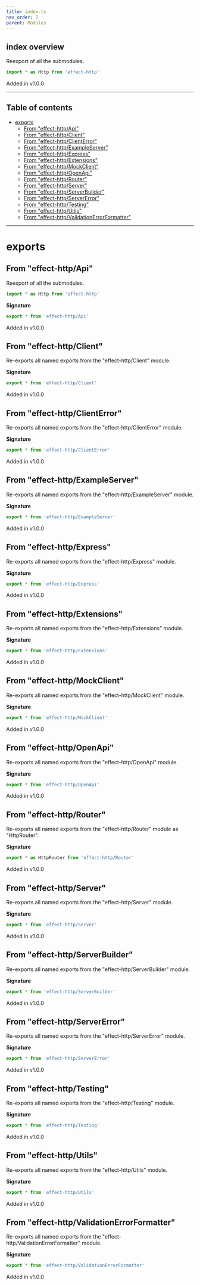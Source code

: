 ```yaml
---
title: index.ts
nav_order: 7
parent: Modules
---
```


## index overview

Reexport of all the submodules.

```ts
import * as Http from 'effect-http'
```

Added in v1.0.0

---

<h2 class="text-delta">Table of contents</h2>

- [exports](#exports)
  - [From "effect-http/Api"](#from-effect-httpapi)
  - [From "effect-http/Client"](#from-effect-httpclient)
  - [From "effect-http/ClientError"](#from-effect-httpclienterror)
  - [From "effect-http/ExampleServer"](#from-effect-httpexampleserver)
  - [From "effect-http/Express"](#from-effect-httpexpress)
  - [From "effect-http/Extensions"](#from-effect-httpextensions)
  - [From "effect-http/MockClient"](#from-effect-httpmockclient)
  - [From "effect-http/OpenApi"](#from-effect-httpopenapi)
  - [From "effect-http/Router"](#from-effect-httprouter)
  - [From "effect-http/Server"](#from-effect-httpserver)
  - [From "effect-http/ServerBuilder"](#from-effect-httpserverbuilder)
  - [From "effect-http/ServerError"](#from-effect-httpservererror)
  - [From "effect-http/Testing"](#from-effect-httptesting)
  - [From "effect-http/Utils"](#from-effect-httputils)
  - [From "effect-http/ValidationErrorFormatter"](#from-effect-httpvalidationerrorformatter)

---

# exports

## From "effect-http/Api"

Reexport of all the submodules.

```ts
import * as Http from 'effect-http'
```

**Signature**

```ts
export * from 'effect-http/Api'
```

Added in v1.0.0

## From "effect-http/Client"

Re-exports all named exports from the "effect-http/Client" module.

**Signature**

```ts
export * from 'effect-http/Client'
```

Added in v1.0.0

## From "effect-http/ClientError"

Re-exports all named exports from the "effect-http/ClientError" module.

**Signature**

```ts
export * from 'effect-http/ClientError'
```

Added in v1.0.0

## From "effect-http/ExampleServer"

Re-exports all named exports from the "effect-http/ExampleServer" module.

**Signature**

```ts
export * from 'effect-http/ExampleServer'
```

Added in v1.0.0

## From "effect-http/Express"

Re-exports all named exports from the "effect-http/Express" module.

**Signature**

```ts
export * from 'effect-http/Express'
```

Added in v1.0.0

## From "effect-http/Extensions"

Re-exports all named exports from the "effect-http/Extensions" module.

**Signature**

```ts
export * from 'effect-http/Extensions'
```

Added in v1.0.0

## From "effect-http/MockClient"

Re-exports all named exports from the "effect-http/MockClient" module.

**Signature**

```ts
export * from 'effect-http/MockClient'
```

Added in v1.0.0

## From "effect-http/OpenApi"

Re-exports all named exports from the "effect-http/OpenApi" module.

**Signature**

```ts
export * from 'effect-http/OpenApi'
```

Added in v1.0.0

## From "effect-http/Router"

Re-exports all named exports from the "effect-http/Router" module as "HttpRouter".

**Signature**

```ts
export * as HttpRouter from 'effect-http/Router'
```

Added in v1.0.0

## From "effect-http/Server"

Re-exports all named exports from the "effect-http/Server" module.

**Signature**

```ts
export * from 'effect-http/Server'
```

Added in v1.0.0

## From "effect-http/ServerBuilder"

Re-exports all named exports from the "effect-http/ServerBuilder" module.

**Signature**

```ts
export * from 'effect-http/ServerBuilder'
```

Added in v1.0.0

## From "effect-http/ServerError"

Re-exports all named exports from the "effect-http/ServerError" module.

**Signature**

```ts
export * from 'effect-http/ServerError'
```

Added in v1.0.0

## From "effect-http/Testing"

Re-exports all named exports from the "effect-http/Testing" module.

**Signature**

```ts
export * from 'effect-http/Testing'
```

Added in v1.0.0

## From "effect-http/Utils"

Re-exports all named exports from the "effect-http/Utils" module.

**Signature**

```ts
export * from 'effect-http/Utils'
```

Added in v1.0.0

## From "effect-http/ValidationErrorFormatter"

Re-exports all named exports from the "effect-http/ValidationErrorFormatter" module.

**Signature**

```ts
export * from 'effect-http/ValidationErrorFormatter'
```

Added in v1.0.0
